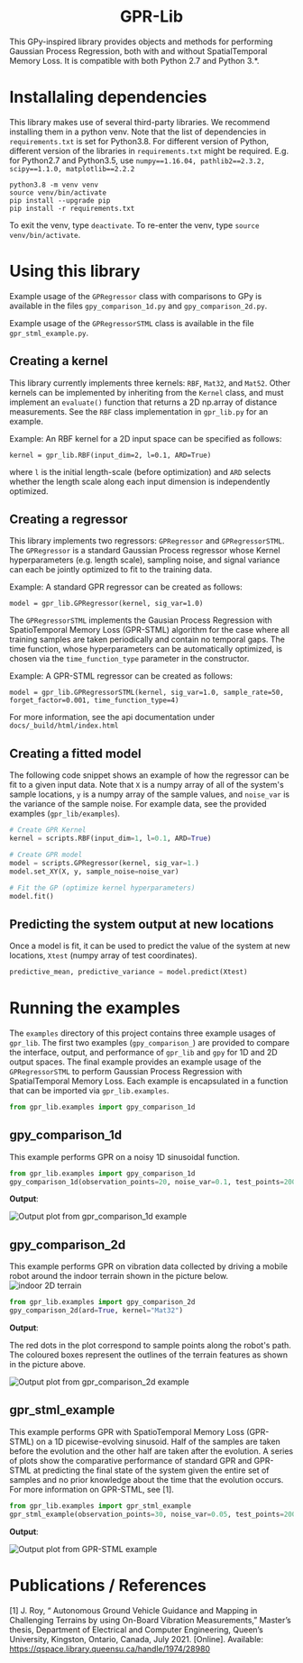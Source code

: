 <h1 style="text-align:center">GPR-Lib</h1>

This GPy-inspired library provides objects and methods for performing Gaussian Process Regression, both with and without SpatialTemporal Memory Loss.  It is compatible with both Python 2.7 and Python 3.*.

# Installaling dependencies

This library makes use of several third-party libraries.  We recommend installing them in a python venv.  Note that the list of dependencies in `requirements.txt` is set for Python3.8.  For different version of Python, different version of the libraries in `requirements.txt` might be required.  E.g. for Python2.7 and Python3.5, use `numpy==1.16.04, pathlib2==2.3.2, scipy==1.1.0, matplotlib==2.2.2`

    python3.8 -m venv venv
    source venv/bin/activate
    pip install --upgrade pip
    pip install -r requirements.txt

To exit the venv, type `deactivate`.  To re-enter the venv, type `source venv/bin/activate`.

# Using this library

Example usage of the `GPRegressor` class with comparisons to GPy is available in the files `gpy_comparison_1d.py` and `gpy_comparison_2d.py`.

Example usage of the `GPRegressorSTML` class is available in the file `gpr_stml_example.py`.

## Creating a kernel

This library currently implements three kernels: `RBF`, `Mat32`, and `Mat52`.  Other kernels can be implemented by inheriting from the `Kernel` class, and must implement an `evaluate()` function that returns a 2D np.array of distance measurements.  See the `RBF` class implementation in `gpr_lib.py` for an example.

Example: An RBF kernel for a 2D input space can be specified as follows:

    kernel = gpr_lib.RBF(input_dim=2, l=0.1, ARD=True)

where `l` is the initial length-scale (before optimization) and `ARD` selects whether the length scale along each input dimension is independently optimized.

## Creating a regressor

This library implements two regressors: `GPRegressor` and `GPRegressorSTML`.  The `GPRegressor` is a standard Gaussian Process regressor whose Kernel hyperparameters (e.g. length scale), sampling noise, and signal variance can each be jointly optimized to fit to the training data.

Example: A standard GPR regressor can be created as follows:

    model = gpr_lib.GPRegressor(kernel, sig_var=1.0)

The `GPRegressorSTML` implements the Gausian Process Regression with SpatioTemporal Memory Loss (GPR-STML) algorithm for the case where all training samples are taken periodically and contain no temporal gaps.  The time function, whose hyperparameters can be automatically optimized, is chosen via the `time_function_type` parameter in the constructor.

Example: A GPR-STML regressor can be created as follows:

    model = gpr_lib.GPRegressorSTML(kernel, sig_var=1.0, sample_rate=50, forget_factor=0.001, time_function_type=4)

For more information, see the api documentation under `docs/_build/html/index.html`

## Creating a fitted model

The following code snippet shows an example of how the regressor can be fit to a given input data.  Note that `X` is a numpy array of all of the system's sample locations, `y` is a numpy array of the sample values, and `noise_var` is the variance of the sample noise. For example data, see the provided examples (`gpr_lib/examples`).

```python
# Create GPR Kernel
kernel = scripts.RBF(input_dim=1, l=0.1, ARD=True)

# Create GPR model
model = scripts.GPRegressor(kernel, sig_var=1.)
model.set_XY(X, y, sample_noise=noise_var)    

# Fit the GP (optimize kernel hyperparameters)
model.fit()
```

## Predicting the system output at new locations

Once a model is fit, it can be used to predict the value of the system at new locations, `Xtest` (numpy array of test coordinates).

```python
predictive_mean, predictive_variance = model.predict(Xtest)
```

# Running the examples

The `examples` directory of this project contains three example usages of `gpr_lib`. The first two examples (`gpy_comparison_`) are provided to compare the interface, output, and performance of `gpr_lib` and `gpy` for 1D and 2D output spaces.  The final example provides an example usage of the `GPRegressorSTML` to perform Gaussian Process Regression with SpatialTemporal Memory Loss.  Each example is encapsulated in a function that can be imported via `gpr_lib.examples`.

```python
from gpr_lib.examples import gpy_comparison_1d
```

## gpy_comparison_1d

This example performs GPR on a noisy 1D sinusoidal function.

```python
from gpr_lib.examples import gpy_comparison_1d
gpy_comparison_1d(observation_points=20, noise_var=0.1, test_points=200)
```

**Output**:

![Output plot from gpr_comparison_1d example](/docs/images/gpy_comparison_1d.png)

## gpy_comparison_2d

This example performs GPR on vibration data collected by driving a mobile robot around the indoor terrain shown in the picture below.
![indoor 2D terrain](/docs/images/2d_terrain.png)

```python
from gpr_lib.examples import gpy_comparison_2d
gpy_comparison_2d(ard=True, kernel="Mat32")
```

**Output**:

The red dots in the plot correspond to sample points along the robot's path.  The coloured boxes represent the outlines of the terrain features as shown in the picture above.

![Output plot from gpr_comparison_2d example](/docs/images/gpy_comparison_2d.png)

## gpr_stml_example

This example performs GPR with SpatioTemporal Memory Loss (GPR-STML) on a 1D picewise-evolving sinusoid. Half of the samples are taken before the evolution and the other half are taken after the evolution.  A series of plots show the comparative performance of standard GPR and GPR-STML at predicting the final state of the system given the entire set of samples and no prior knowledge about the time that the evolution occurs.  For more information on GPR-STML, see [1].

```python
from gpr_lib.examples import gpr_stml_example
gpr_stml_example(observation_points=30, noise_var=0.05, test_points=200)
```

**Output**:

![Output plot from GPR-STML example](/docs/images/gpr_stml_example.png)

# Publications / References
[1]  J. Roy, “ Autonomous Ground Vehicle Guidance and Mapping in Challenging Terrains by using On-Board Vibration Measurements,” Master’s thesis, Department of Electrical and Computer Engineering, Queen’s University, Kingston, Ontario, Canada, July 2021. [Online]. Available: https://qspace.library.queensu.ca/handle/1974/28980